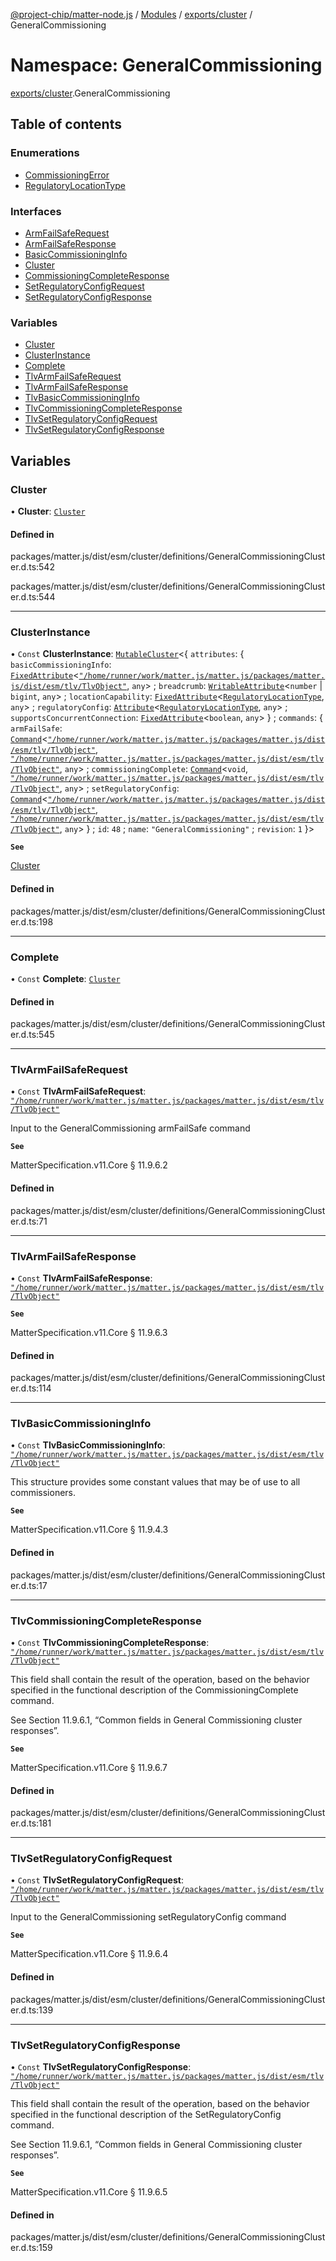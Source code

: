 [@project-chip/matter-node.js](../README.md) / [Modules](../modules.md) / [exports/cluster](exports_cluster.md) / GeneralCommissioning

# Namespace: GeneralCommissioning

[exports/cluster](exports_cluster.md).GeneralCommissioning

## Table of contents

### Enumerations

- [CommissioningError](../enums/exports_cluster.GeneralCommissioning.CommissioningError.md)
- [RegulatoryLocationType](../enums/exports_cluster.GeneralCommissioning.RegulatoryLocationType.md)

### Interfaces

- [ArmFailSafeRequest](../interfaces/exports_cluster.GeneralCommissioning.ArmFailSafeRequest.md)
- [ArmFailSafeResponse](../interfaces/exports_cluster.GeneralCommissioning.ArmFailSafeResponse.md)
- [BasicCommissioningInfo](../interfaces/exports_cluster.GeneralCommissioning.BasicCommissioningInfo.md)
- [Cluster](../interfaces/exports_cluster.GeneralCommissioning.Cluster.md)
- [CommissioningCompleteResponse](../interfaces/exports_cluster.GeneralCommissioning.CommissioningCompleteResponse.md)
- [SetRegulatoryConfigRequest](../interfaces/exports_cluster.GeneralCommissioning.SetRegulatoryConfigRequest.md)
- [SetRegulatoryConfigResponse](../interfaces/exports_cluster.GeneralCommissioning.SetRegulatoryConfigResponse.md)

### Variables

- [Cluster](exports_cluster.GeneralCommissioning.md#cluster)
- [ClusterInstance](exports_cluster.GeneralCommissioning.md#clusterinstance)
- [Complete](exports_cluster.GeneralCommissioning.md#complete)
- [TlvArmFailSafeRequest](exports_cluster.GeneralCommissioning.md#tlvarmfailsaferequest)
- [TlvArmFailSafeResponse](exports_cluster.GeneralCommissioning.md#tlvarmfailsaferesponse)
- [TlvBasicCommissioningInfo](exports_cluster.GeneralCommissioning.md#tlvbasiccommissioninginfo)
- [TlvCommissioningCompleteResponse](exports_cluster.GeneralCommissioning.md#tlvcommissioningcompleteresponse)
- [TlvSetRegulatoryConfigRequest](exports_cluster.GeneralCommissioning.md#tlvsetregulatoryconfigrequest)
- [TlvSetRegulatoryConfigResponse](exports_cluster.GeneralCommissioning.md#tlvsetregulatoryconfigresponse)

## Variables

### Cluster

• **Cluster**: [`Cluster`](../interfaces/exports_cluster.GeneralCommissioning.Cluster.md)

#### Defined in

packages/matter.js/dist/esm/cluster/definitions/GeneralCommissioningCluster.d.ts:542

packages/matter.js/dist/esm/cluster/definitions/GeneralCommissioningCluster.d.ts:544

___

### ClusterInstance

• `Const` **ClusterInstance**: [`MutableCluster`](../interfaces/exports_cluster.MutableCluster-1.md)\<\{ `attributes`: \{ `basicCommissioningInfo`: [`FixedAttribute`](../interfaces/exports_cluster.FixedAttribute.md)\<[`"/home/runner/work/matter.js/matter.js/packages/matter.js/dist/esm/tlv/TlvObject"`](exports_session._internal_.__home_runner_work_matter_js_matter_js_packages_matter_js_dist_esm_tlv_TlvObject_.md), `any`\> ; `breadcrumb`: [`WritableAttribute`](../interfaces/exports_cluster.WritableAttribute.md)\<`number` \| `bigint`, `any`\> ; `locationCapability`: [`FixedAttribute`](../interfaces/exports_cluster.FixedAttribute.md)\<[`RegulatoryLocationType`](../enums/exports_cluster.GeneralCommissioning.RegulatoryLocationType.md), `any`\> ; `regulatoryConfig`: [`Attribute`](../interfaces/exports_cluster.Attribute.md)\<[`RegulatoryLocationType`](../enums/exports_cluster.GeneralCommissioning.RegulatoryLocationType.md), `any`\> ; `supportsConcurrentConnection`: [`FixedAttribute`](../interfaces/exports_cluster.FixedAttribute.md)\<`boolean`, `any`\>  } ; `commands`: \{ `armFailSafe`: [`Command`](../interfaces/exports_cluster.Command.md)\<[`"/home/runner/work/matter.js/matter.js/packages/matter.js/dist/esm/tlv/TlvObject"`](exports_session._internal_.__home_runner_work_matter_js_matter_js_packages_matter_js_dist_esm_tlv_TlvObject_.md), [`"/home/runner/work/matter.js/matter.js/packages/matter.js/dist/esm/tlv/TlvObject"`](exports_session._internal_.__home_runner_work_matter_js_matter_js_packages_matter_js_dist_esm_tlv_TlvObject_.md), `any`\> ; `commissioningComplete`: [`Command`](../interfaces/exports_cluster.Command.md)\<`void`, [`"/home/runner/work/matter.js/matter.js/packages/matter.js/dist/esm/tlv/TlvObject"`](exports_session._internal_.__home_runner_work_matter_js_matter_js_packages_matter_js_dist_esm_tlv_TlvObject_.md), `any`\> ; `setRegulatoryConfig`: [`Command`](../interfaces/exports_cluster.Command.md)\<[`"/home/runner/work/matter.js/matter.js/packages/matter.js/dist/esm/tlv/TlvObject"`](exports_session._internal_.__home_runner_work_matter_js_matter_js_packages_matter_js_dist_esm_tlv_TlvObject_.md), [`"/home/runner/work/matter.js/matter.js/packages/matter.js/dist/esm/tlv/TlvObject"`](exports_session._internal_.__home_runner_work_matter_js_matter_js_packages_matter_js_dist_esm_tlv_TlvObject_.md), `any`\>  } ; `id`: ``48`` ; `name`: ``"GeneralCommissioning"`` ; `revision`: ``1``  }\>

**`See`**

[Cluster](exports_cluster.GeneralCommissioning.md#cluster)

#### Defined in

packages/matter.js/dist/esm/cluster/definitions/GeneralCommissioningCluster.d.ts:198

___

### Complete

• `Const` **Complete**: [`Cluster`](../interfaces/exports_cluster.GeneralCommissioning.Cluster.md)

#### Defined in

packages/matter.js/dist/esm/cluster/definitions/GeneralCommissioningCluster.d.ts:545

___

### TlvArmFailSafeRequest

• `Const` **TlvArmFailSafeRequest**: [`"/home/runner/work/matter.js/matter.js/packages/matter.js/dist/esm/tlv/TlvObject"`](exports_session._internal_.__home_runner_work_matter_js_matter_js_packages_matter_js_dist_esm_tlv_TlvObject_.md)

Input to the GeneralCommissioning armFailSafe command

**`See`**

MatterSpecification.v11.Core § 11.9.6.2

#### Defined in

packages/matter.js/dist/esm/cluster/definitions/GeneralCommissioningCluster.d.ts:71

___

### TlvArmFailSafeResponse

• `Const` **TlvArmFailSafeResponse**: [`"/home/runner/work/matter.js/matter.js/packages/matter.js/dist/esm/tlv/TlvObject"`](exports_session._internal_.__home_runner_work_matter_js_matter_js_packages_matter_js_dist_esm_tlv_TlvObject_.md)

**`See`**

MatterSpecification.v11.Core § 11.9.6.3

#### Defined in

packages/matter.js/dist/esm/cluster/definitions/GeneralCommissioningCluster.d.ts:114

___

### TlvBasicCommissioningInfo

• `Const` **TlvBasicCommissioningInfo**: [`"/home/runner/work/matter.js/matter.js/packages/matter.js/dist/esm/tlv/TlvObject"`](exports_session._internal_.__home_runner_work_matter_js_matter_js_packages_matter_js_dist_esm_tlv_TlvObject_.md)

This structure provides some constant values that may be of use to all commissioners.

**`See`**

MatterSpecification.v11.Core § 11.9.4.3

#### Defined in

packages/matter.js/dist/esm/cluster/definitions/GeneralCommissioningCluster.d.ts:17

___

### TlvCommissioningCompleteResponse

• `Const` **TlvCommissioningCompleteResponse**: [`"/home/runner/work/matter.js/matter.js/packages/matter.js/dist/esm/tlv/TlvObject"`](exports_session._internal_.__home_runner_work_matter_js_matter_js_packages_matter_js_dist_esm_tlv_TlvObject_.md)

This field shall contain the result of the operation, based on the behavior specified in the functional
description of the CommissioningComplete command.

See Section 11.9.6.1, “Common fields in General Commissioning cluster responses”.

**`See`**

MatterSpecification.v11.Core § 11.9.6.7

#### Defined in

packages/matter.js/dist/esm/cluster/definitions/GeneralCommissioningCluster.d.ts:181

___

### TlvSetRegulatoryConfigRequest

• `Const` **TlvSetRegulatoryConfigRequest**: [`"/home/runner/work/matter.js/matter.js/packages/matter.js/dist/esm/tlv/TlvObject"`](exports_session._internal_.__home_runner_work_matter_js_matter_js_packages_matter_js_dist_esm_tlv_TlvObject_.md)

Input to the GeneralCommissioning setRegulatoryConfig command

**`See`**

MatterSpecification.v11.Core § 11.9.6.4

#### Defined in

packages/matter.js/dist/esm/cluster/definitions/GeneralCommissioningCluster.d.ts:139

___

### TlvSetRegulatoryConfigResponse

• `Const` **TlvSetRegulatoryConfigResponse**: [`"/home/runner/work/matter.js/matter.js/packages/matter.js/dist/esm/tlv/TlvObject"`](exports_session._internal_.__home_runner_work_matter_js_matter_js_packages_matter_js_dist_esm_tlv_TlvObject_.md)

This field shall contain the result of the operation, based on the behavior specified in the functional
description of the SetRegulatoryConfig command.

See Section 11.9.6.1, “Common fields in General Commissioning cluster responses”.

**`See`**

MatterSpecification.v11.Core § 11.9.6.5

#### Defined in

packages/matter.js/dist/esm/cluster/definitions/GeneralCommissioningCluster.d.ts:159

